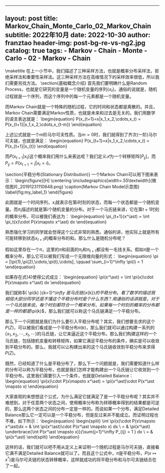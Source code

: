 
---
layout:     post
title:      Markov_Chain_Monte_Carlo_02_Markov_Chain
subtitle:   2022年10月
date:       2022-10-30
author:     franztao
header-img: post-bg-re-vs-ng2.jpg
catalog: true
tags:
    - Markov
    - Chain
    - Monte
    - Carlo
    - 02
    - Markov
    - Chain
---
            

\maketitle
在上一小节中，我们描述了三种采样方法，也就是概率分布采样法，拒绝采样法和重要性采样法。这三种采样方法在高维情况下的采样效率很低，所以我们需要另找方法。
\section{基础概念介绍}
首先我们要明确什么是Random Process，也就是它研究的变量是一个随机变量的序列$\{x_t\}$。通俗的说就是，随机过程就是一个序列，而这个序列中的每一个元素都是一个随机变量。

而Markov Chain就是一个特殊的随机过程，它的时间和状态都是离散的。并且，Markov Chain需要满足Markov性质，也就是未来和过去是无关的。我们用数学的语言表达就是：
\begin{equation}
    P(x_{t+1}=x|x_1,x_2,\cdots,x_t) = P(x_{t+1}|x_1,x_2,\cdots,x_{t-m})
\end{equation}

上述公式就是一个$m$阶马尔可夫性质。当$m=0$时，我们就得到了齐次(一阶)马尔可夫链，也就是满足：
\begin{equation}
    P(x_{t+1}=x|x_1,x_2,\cdots,x_t) = P(x_{t+1}|x_{t})
\end{equation}

而$P(x_{t+1}|x_{t})$这个概率我们用什么来表达呢？我们定义$\mathcal{P}$为一个转移矩阵$[P_{ij}]$，而$P_{ij} = P(x_{t+1}=j|x_t=i)$。

\section{平稳分布(Stationary Distribution)}
一个Markov Chain可以用下图来表示：
\begin{figure}[H]
    \centering
    \includegraphics[width=.55\textwidth]{微信图片_20191231110648.png}
    \caption{Markov Chain Model示意图}
    \label{fig:my_label_1}
\end{figure}

此图就是一个时间序列，$x_i$就表示在第$i$时刻的状态，而每一个状态都是一个随机变量。而$\pi_i$描述的就是第$i$个随机变量的分布。对于一个马氏链来讲，它在第$t+1$时刻的概率分布，可以被我们表达为：
\begin{equation}
    \pi_{t+1}(x^\ast) = \int \pi_t(x)\cdot P(x\mapsto x^\ast) dx
\end{equation}

熟悉强化学习的同学就会觉得这个公式非常的熟悉。通俗的讲，他实际上就是所有可能转移到状态$x_{t+1}$的概率分布的和。那么什么是随机分布呢？

假如这里存在一个$\pi$，这里的$\pi$和前面的$\pi_{t}$和$\pi_{t+1}$都没有一毛钱关系。假如$\pi$是一个概率分布，那么它可以被我们写成一个无限维向量的形式：
\begin{equation}
    \pi = [\pi(1),\pi(2),\cdots,\pi(t),\cdots], \qquad \sum_{i=1}^\infty \pi(i) = 1
\end{equation}

如果存在式(4)使得公式成立：
\begin{equation}
    \pi(x^\ast) = \int \pi(x)\cdot P(x\mapsto x^\ast) dx
\end{equation}

我们就称$\{ \pi(k) \}_{k=1}^\infty $是马氏链$\{x_{k}\}$的平稳分布。看了数学的描述我相信大部分同学还是不懂这个平稳分布时是个什么东西？用通俗的话讲就是，对于一个马氏链来说，每个时刻都符合一个概率分布，如果每一个时刻的概率的分布都是一样的都是$\pi(k)$，那么我们就可以称这个马氏链满足一个平稳分布。

那么下一个问题就是我们为什么要引入平稳分布呢？其实，我们想要去求的这个$P(Z)$，可以被我们看成是一个平稳分布$\pi(k)$，那么我们就可以通过构建一系列的$\{ x_1,x_2,\cdots,x_t,\cdots \}$的马氏链，让它来逼近这个平稳分布。那么我们构建这样的一个马氏链，包括随机变量和转移矩阵，如果它满足平稳分布的条件，确实是可以收敛到平稳分布的。那么，我就可以让构建出来的这个马氏链收敛到平稳分布来求得$P(Z)$。

既然，已经知道了什么是平稳分布了，那么下一个问题就是，我们需要知道什么样的分布可以称为平稳分布，也就是我们怎样才能构建出一个马氏链让它收敛到一个平稳分布。这里我们需要引入一个条件，也就是Detailed Balance：
\begin{equation}
    \pi(x)\cdot P(x\mapsto x^\ast) = \pi(x^\ast)\cdot P(x^\ast \mapsto x)
\end{equation}

大家直观的来想想这个公式，为什么满足它就满足了是一个平稳分布呢？其实并不难想到，对于任意两个状态之间，使用概率分布称为转移概率得到的结果都是可逆的，那么这两个状态之间的分布一定是一样的。而说如果一个分布，满足Detailed Balance那么它一定可以是一个平稳分布，但是反过来并不能成立。而证明过程也不难，如下所示：
\begin{equation}
    \begin{split}
        \int \pi(x)\cdot P(x\mapsto x^\ast)dx 
        = & \int \pi(x^\ast)\cdot P(x^\ast \mapsto x) dx \\ 
        = & \pi(x^\ast) \underbrace{\int P(x^\ast \mapsto x)}_{\sum_{j=1}^\infty P_{ij} = 1 } dx \\
        = & \pi(x^\ast)
    \end{split}
\end{equation}

这样的话，我们就可以吧不用从定义上来证明一个随机过程是马尔可夫链，直接看它满不满足Detailed Balance就可以了。而且这个公式中，$\pi$是平稳分布，$P(x\mapsto x^\ast)$是马尔可夫链的状态转移概率，这样就成功的将平稳分布和马尔可夫链结合在了一起。


